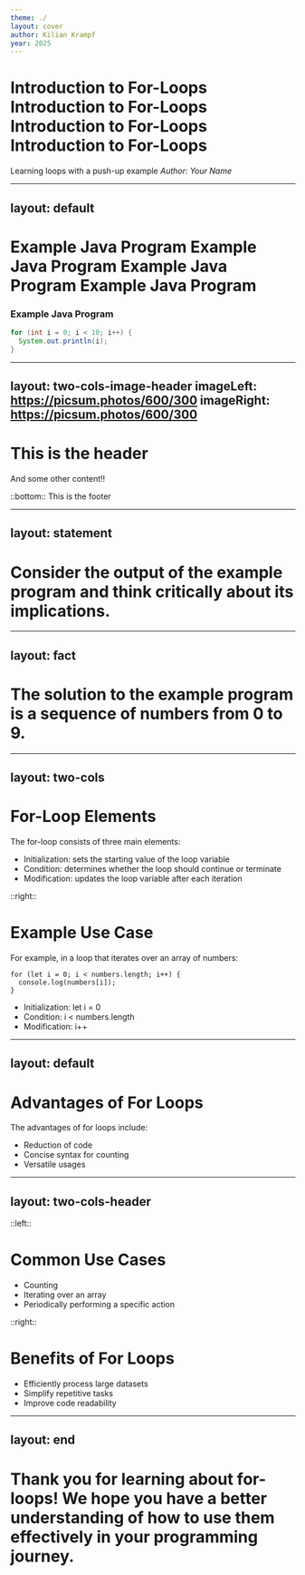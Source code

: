 ```yaml
---
theme: ./
layout: cover
author: Kilian Krampf
year: 2025
---
```


# Introduction to For-Loops Introduction to For-Loops Introduction to For-Loops Introduction to For-Loops
[//]: # (# Introduction to For-Loops)
Learning loops with a push-up example
_Author: Your Name_

---
layout: default
---

# Example Java Program Example Java Program Example Java Program Example Java Program
### Example Java Program
```java
for (int i = 0; i < 10; i++) {
  System.out.println(i);
}
```

---
layout: two-cols-image-header
imageLeft: https://picsum.photos/600/300
imageRight: https://picsum.photos/600/300
---

# This is the header

And some other content!!

::bottom::
This is the footer

---
layout: statement
---

# Consider the output of the example program and think critically about its implications.

---
layout: fact
---

# The solution to the example program is a sequence of numbers from 0 to 9.

---
layout: two-cols
---

# For-Loop Elements
The for-loop consists of three main elements:
* Initialization: sets the starting value of the loop variable
* Condition: determines whether the loop should continue or terminate
* Modification: updates the loop variable after each iteration

::right::

# Example Use Case
For example, in a loop that iterates over an array of numbers:
```
for (let i = 0; i < numbers.length; i++) {
  console.log(numbers[i]);
}
```
* Initialization: let i = 0
* Condition: i < numbers.length
* Modification: i++

---
layout: default
---

# Advantages of For Loops
The advantages of for loops include:
* Reduction of code
* Concise syntax for counting
* Versatile usages

---
layout: two-cols-header
---

::left::

# Common Use Cases
- Counting
- Iterating over an array
- Periodically performing a specific action

::right::

# Benefits of For Loops
- Efficiently process large datasets
- Simplify repetitive tasks
- Improve code readability

---
layout: end
---
# Thank you for learning about for-loops! We hope you have a better understanding of how to use them effectively in your programming journey.

